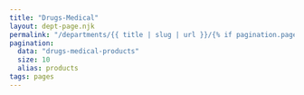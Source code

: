 ```yaml
---
title: "Drugs-Medical"
layout: dept-page.njk
permalink: "/departments/{{ title | slug | url }}/{% if pagination.pageNumber > 0 %}{{pagination.pageNumber | plus: 1 }}{% endif %}/"
pagination:
  data: "drugs-medical-products"
  size: 10
  alias: products
tags: pages
---
```



